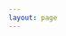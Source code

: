 ```yaml
---
layout: page
---
```


<!-- This file is generated from gen-example-markdown.ts -->

<script setup>
import { StoryBlock } from './react-slash-menu.gen'
</script>

<StoryBlock :expand="true" />
